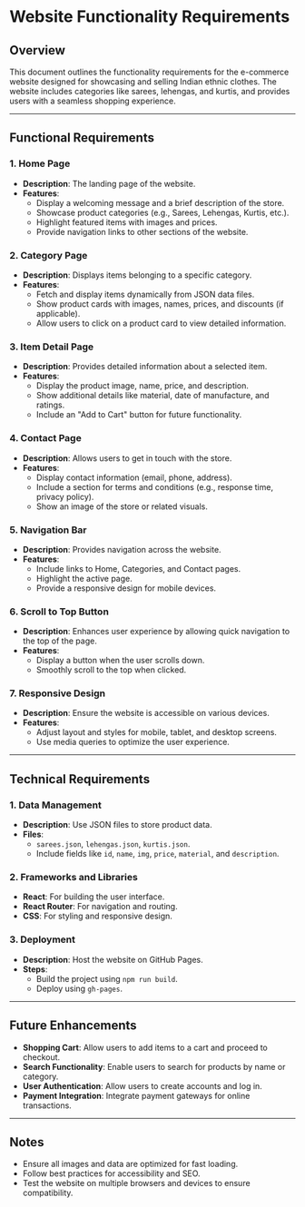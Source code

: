 # Website Functionality Requirements

## Overview
This document outlines the functionality requirements for the e-commerce website designed for showcasing and selling Indian ethnic clothes. The website includes categories like sarees, lehengas, and kurtis, and provides users with a seamless shopping experience.

---

## Functional Requirements

### 1. Home Page
- **Description**: The landing page of the website.
- **Features**:
  - Display a welcoming message and a brief description of the store.
  - Showcase product categories (e.g., Sarees, Lehengas, Kurtis, etc.).
  - Highlight featured items with images and prices.
  - Provide navigation links to other sections of the website.

### 2. Category Page
- **Description**: Displays items belonging to a specific category.
- **Features**:
  - Fetch and display items dynamically from JSON data files.
  - Show product cards with images, names, prices, and discounts (if applicable).
  - Allow users to click on a product card to view detailed information.

### 3. Item Detail Page
- **Description**: Provides detailed information about a selected item.
- **Features**:
  - Display the product image, name, price, and description.
  - Show additional details like material, date of manufacture, and ratings.
  - Include an "Add to Cart" button for future functionality.

### 4. Contact Page
- **Description**: Allows users to get in touch with the store.
- **Features**:
  - Display contact information (email, phone, address).
  - Include a section for terms and conditions (e.g., response time, privacy policy).
  - Show an image of the store or related visuals.

### 5. Navigation Bar
- **Description**: Provides navigation across the website.
- **Features**:
  - Include links to Home, Categories, and Contact pages.
  - Highlight the active page.
  - Provide a responsive design for mobile devices.

### 6. Scroll to Top Button
- **Description**: Enhances user experience by allowing quick navigation to the top of the page.
- **Features**:
  - Display a button when the user scrolls down.
  - Smoothly scroll to the top when clicked.

### 7. Responsive Design
- **Description**: Ensure the website is accessible on various devices.
- **Features**:
  - Adjust layout and styles for mobile, tablet, and desktop screens.
  - Use media queries to optimize the user experience.

---

## Technical Requirements

### 1. Data Management
- **Description**: Use JSON files to store product data.
- **Files**:
  - `sarees.json`, `lehengas.json`, `kurtis.json`.
  - Include fields like `id`, `name`, `img`, `price`, `material`, and `description`.

### 2. Frameworks and Libraries
- **React**: For building the user interface.
- **React Router**: For navigation and routing.
- **CSS**: For styling and responsive design.

### 3. Deployment
- **Description**: Host the website on GitHub Pages.
- **Steps**:
  - Build the project using `npm run build`.
  - Deploy using `gh-pages`.

---

## Future Enhancements
- **Shopping Cart**: Allow users to add items to a cart and proceed to checkout.
- **Search Functionality**: Enable users to search for products by name or category.
- **User Authentication**: Allow users to create accounts and log in.
- **Payment Integration**: Integrate payment gateways for online transactions.

---

## Notes
- Ensure all images and data are optimized for fast loading.
- Follow best practices for accessibility and SEO.
- Test the website on multiple browsers and devices to ensure compatibility.
